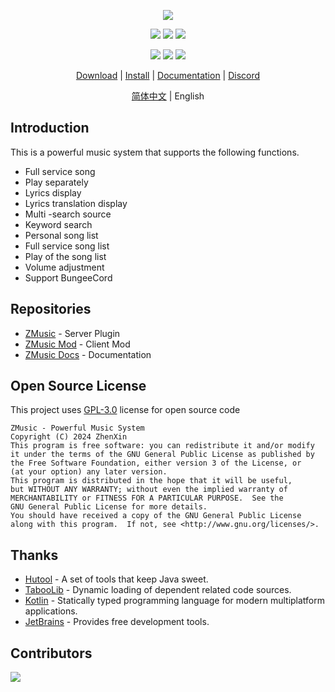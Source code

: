 <div align="center">

![][banner]

![][tested-versions]
![][players]
![][servers]

![][releases]
![][downloads]
![][license]

[Download][download-link] | [Install][install-link] | [Documentation][docs-link] | [Discord][discord-link]

[简体中文](README.md) | English

</div>

## Introduction

This is a powerful music system that supports the following functions.

* Full service song
* Play separately
* Lyrics display
* Lyrics translation display
* Multi -search source
* Keyword search
* Personal song list
* Full service song list
* Play of the song list
* Volume adjustment
* Support BungeeCord

## Repositories

* [ZMusic](https://github.com/RealHeart/ZMusic) - Server Plugin
* [ZMusic Mod](https://github.com/RealHeart/ZMusic-Mod) - Client Mod
* [ZMusic Docs](https://github.com/RealHeart/ZMusic-Docs) - Documentation

## Open Source License

This project uses [GPL-3.0](LICENSE) license for open source code

```text
ZMusic - Powerful Music System
Copyright (C) 2024 ZhenXin
This program is free software: you can redistribute it and/or modify
it under the terms of the GNU General Public License as published by
the Free Software Foundation, either version 3 of the License, or
(at your option) any later version.
This program is distributed in the hope that it will be useful,
but WITHOUT ANY WARRANTY; without even the implied warranty of
MERCHANTABILITY or FITNESS FOR A PARTICULAR PURPOSE.  See the
GNU General Public License for more details.
You should have received a copy of the GNU General Public License
along with this program.  If not, see <http://www.gnu.org/licenses/>.
```

## Thanks

* [Hutool](https://hutool.cn/) - A set of tools that keep Java sweet.
* [TabooLib](https://github.com/TabooLib/taboolib) - Dynamic loading of dependent related code sources.
* [Kotlin](https://kotlinlang.org/) - Statically typed programming language for modern multiplatform applications.
* [JetBrains](https://www.jetbrains.com/zh-cn/) - Provides free development tools.

## Contributors

[![][contrib]](https://github.com/RealHeart/ZMusic/graphs/contributors)

[banner]: https://socialify.git.ci/RealHeart/ZMusic/image?description=1&forks=1&issues=1&language=1&name=1&owner=1&pulls=1&stargazers=1&theme=Auto

[license]: https://img.shields.io/github/license/RealHeart/ZMusic?style=for-the-badge

[players]: https://img.shields.io/bstats/players/7291?label=players&style=for-the-badge

[servers]: https://img.shields.io/bstats/servers/7291?label=servers&style=for-the-badge

[tested-versions]: https://img.shields.io/spiget/tested-versions/83027?style=for-the-badge

[releases]: https://img.shields.io/github/v/release/RealHeart/ZMusic?style=for-the-badge

[downloads]: https://img.shields.io/github/downloads/RealHeart/ZMusic/total?style=for-the-badge

[contrib]: https://contrib.rocks/image?repo=RealHeart/ZMusic

[download-link]: https://m.zplu.cc/download.html

[install-link]: https://m.zplu.cc/install.html

[docs-link]: https://m.zplu.cc

[discord-link]: https://discord.gg/twQgJNufYn